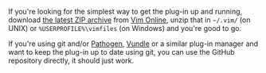 If you're looking for the simplest way to get the plug-in up and running, download [the latest ZIP archive](http://peterodding.com/code/vim/downloads/easytags) from [Vim Online](http://www.vim.org/scripts/script.php?script_id=3114), unzip that in `~/.vim/` (on UNIX) or `%USERPROFILE%\vimfiles` (on Windows) and you're good to go.

If you're using git and/or [Pathogen](http://www.vim.org/scripts/script.php?script_id=2332), [Vundle](https://github.com/gmarik/vundle) or a similar plug-in manager and want to keep the plug-in up to date using git, you can use the GitHub repository directly, it should just work.

